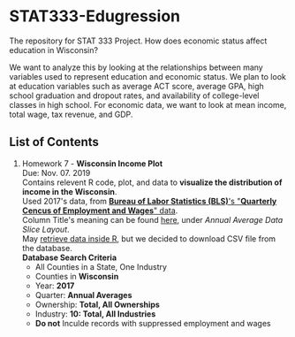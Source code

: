 # STAT333-Edugression
The repository for STAT 333 Project. How does economic status affect education in Wisconsin?

We want to analyze this by looking at the relationships between many variables used to represent education and economic status. We plan to look at education variables such as average ACT score, average GPA, high school graduation and dropout rates, and availability of college-level classes in high school. For economic data, we want to look at mean income, total wage, tax revenue, and GDP.

## List of Contents
1. Homework 7 - **Wisconsin Income Plot**  
   Due: Nov. 07. 2019  
   Contains relevent R code, plot, and data to **visualize the distribution of income in the Wisconsin**.  
   Used 2017's data, from [**Bureau of Labor Statistics (BLS)**'s "**Quarterly Cencus of Employment and Wages**" data](https://www.bls.gov/cew/).  
   Column Title's meaning can be found [here](https://data.bls.gov/cew/doc/access/csv_data_slices.htm), under *Annual Average Data Slice Layout*.  
   May [retrieve data inside R](https://data.bls.gov/cew/doc/access/data_access_examples.htm), but we decided to download CSV file from the database.  
   **Database Search Criteria**
     - All Counties in a State, One Industry
     - Counties in **Wisconsin**
     - Year: **2017**
     - Quarter: **Annual Averages**
     - Ownership: **Total, All Ownerships**
     - Industry: **10: Total, All Industries**
     - **Do not** Inculde records with suppressed employment and wages

